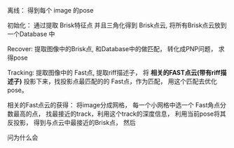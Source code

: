 
离线：
得到每个 image 的pose

初始化：
通过提取 Brisk特征点 并且三角化得到 Brisk点云, 将所有Brisk点云放到一个Database 中

Recover:
提取图像中的Brisk点, 和Database中的做匹配， 转化成PNP问题， 求得pose


Tracking:
提取图像中的 Fast点, 提取riff描述子， 将 **相关的FAST点云(带有riff描述子)** 投影下来，找投影点最匹配的的 Fast点，作为匹配， 用这个匹配去优化pose。

相关的Fast点云的获得：
将image分成网格， 每一个小网格中选一个 Fast角点分数最高的点， 找最接近的track，利用这个track的深度信息， 利用当前pose将其反投影， 得到与点云中最接近的Brisk点， 然后



问为什么会